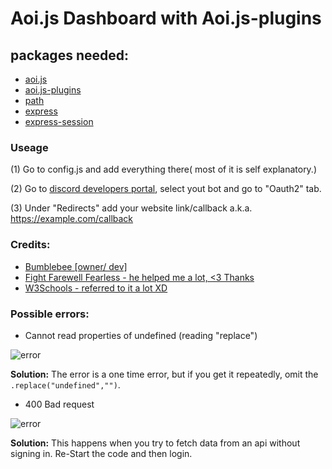 # Aoi.js Dashboard with Aoi.js-plugins
## packages needed:
- [aoi.js](https://www.npmjs.com/package/aoi.js)
- [aoi.js-plugins](https://www.npmjs.com/package/aoi.js-plugins)
- [path](https://www.npmjs.com/package/path)
- [express](https://www.npmjs.com/package/express)
- [express-session](https://www.npmjs.com/package/express-session)
### Useage
(1) Go to config.js and add everything there( most of it is self explanatory.)

(2) Go to [discord developers portal](https://discord.com/developers/applications), select yout bot and go to "Oauth2" tab.

(3) Under "Redirects" add your website link/callback a.k.a. <https://example.com/callback>

### Credits:
- [Bumblebee [owner/ dev]](https://discord.com/users/818377414367379487) 
- [Fight Farewell Fearless - he helped me a lot, <3 Thanks](https://discord.com/users/694184230271451166)
- [W3Schools - referred to it a lot XD](https://www.w3schools.com/)

### Possible errors:
- Cannot read properties of undefined (reading "replace")

![error](https://media.discordapp.net/attachments/878880487681179678/945271608694689792/unknown.png)

**Solution:** The error is a one time error, but if you get it repeatedly, omit the `.replace("undefined","")`.

- 400 Bad request

![error](https://media.discordapp.net/attachments/878880487681179678/945272452240515123/20220219_172243.png)

**Solution:** This happens when you try to fetch data from an api without signing in. Re-Start the code and then login.
